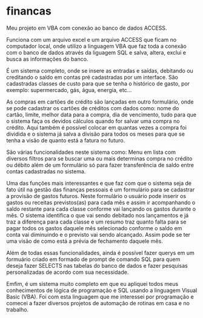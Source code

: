 # financas

Meu projeto em VBA com conexão ao banco de dados ACCESS.

Funciona com um arquivo excel e um arquivo ACCESS que ficam no computador local, onde utilizo a linguagem VBA que faz
toda a conexão com o banco de dados através da liguagem SQL e salva, altera, exclui e busca as informações do banco.

É um sistema completo, onde se insere as entradas e saídas, debitando ou creditando o saldo em contas pré cadastradas 
por um interface. São cadastradas classes de custo para que se tenha o histórico de gasto, por exemplo: supermercado, gás, água,
energia, etc...

As compras em cartões de crédito são lançadas em outro formulário, onde se pode cadastrar os cartões de créditos com dados
como: nome do cartão, limite, melhor data para a compra, dia de vencimento, tudo para que o sistema faça os devidos 
cálculos quando for salvar uma compra no crédito. Aqui também é possível colocar em quantas vezes a compra foi dividida 
e o sistema já salva a divisão para todos os meses para que se tenha a visão de quanto está a fatura no futuro.

São várias funcionalidades neste sistema como: Menu em lista com diversos filtros para se buscar uma ou mais determinas compra
no crédito ou débito além de um formulário só para fazer transferência de saldo entre contas cadastradas no sistema.

Uma das funções mais interessantes e que faz com que o sistema seja de fato útil na gestão das finanças pessoais
é um formulário para se cadastrar a provisão de gastos futuros. Neste formulário o usuário pode inserir os gastos ou
receitas previstos(as) para cada mês e assim ir acompanhando o saldo restante para cada classe conforme vai lançando os gastos 
durante o mês. O sistema identifica o que vai sendo debitado nos lançamentos e já traz a diferença para cada classe e 
um resumo traz quanto falta para se pagar todos os gastos daquele mês selecionado conforme o saldo em conta vai diminuindo 
e o previsto vai sendo alcançado. Assim pode se ter uma visão de como está a prévia de fechamento daquele mês.

Além de todas essas funcionalidades, ainda é possível fazer querys em um formuário criado em formado de prompt de comando
SQL para quem deseja fazer SELECTS nas tabelas do banco de dados e fazer pesquisas personalizadas de acordo com sua necessidade.

Emfim, é um sistema muito completo em que eu apliquei todos meus conhecimentos de lógica de programação e SQL usando a
linguagem Visual Basic (VBA). Foi com esta linguagem que me interessei por programação e comecei a fazer diversos
projetos de automação de rotinas em casa e no trabalho.